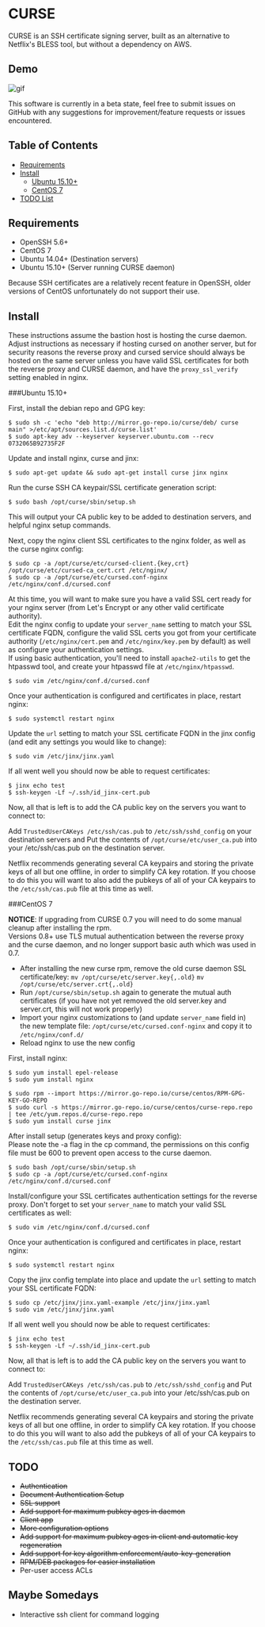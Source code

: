 # CURSE

CURSE is an SSH certificate signing server, built as an alternative to Netflix's BLESS tool, but without a dependency on AWS.

## Demo

![gif](http://i.imgur.com/UtDkYNo.gif)

This software is currently in a beta state, feel free to submit issues on GitHub with any suggestions for improvement/feature requests or issues encountered.

Table of Contents
-----------------

* [Requirements](#requirements)
* [Install](#install)
  * [Ubuntu 15.10+](#ubuntu-1510)
  * [CentOS 7](#centos-7)
* [TODO List](#todo)

Requirements
------------
* OpenSSH 5.6+  
* CentOS 7
* Ubuntu 14.04+ (Destination servers)
* Ubuntu 15.10+ (Server running CURSE daemon)

Because SSH certificates are a relatively recent feature in OpenSSH, older versions of CentOS unfortunately do not support their use.

Install
-------
These instructions assume the bastion host is hosting the curse daemon. Adjust instructions as necessary if hosting cursed on another server, but for security reasons the reverse proxy and cursed service should always be hosted on the same server unless you have valid SSL certificates for both the reverse proxy and CURSE daemon, and have the `proxy_ssl_verify` setting enabled in nginx.

###Ubuntu 15.10+

First, install the debian repo and GPG key:

    $ sudo sh -c 'echo "deb http://mirror.go-repo.io/curse/deb/ curse main" >/etc/apt/sources.list.d/curse.list'
    $ sudo apt-key adv --keyserver keyserver.ubuntu.com --recv 0732065B92735F2F

Update and install nginx, curse and jinx:

    $ sudo apt-get update && sudo apt-get install curse jinx nginx

Run the curse SSH CA keypair/SSL certificate generation script:

    $ sudo bash /opt/curse/sbin/setup.sh

This will output your CA public key to be added to destination servers, and helpful nginx setup commands.

Next, copy the nginx client SSL certificates to the nginx folder, as well as the curse nginx config:

    $ sudo cp -a /opt/curse/etc/cursed-client.{key,crt} /opt/curse/etc/cursed-ca_cert.crt /etc/nginx/
    $ sudo cp -a /opt/curse/etc/cursed.conf-nginx /etc/nginx/conf.d/cursed.conf

At this time, you will want to make sure you have a valid SSL cert ready for your nginx server (from Let's Encrypt or any other valid certificate authority).  
Edit the nginx config to update your `server_name` setting to match your SSL certificate FQDN, configure the valid SSL certs you got from your certificate authority (`/etc/nginx/cert.pem` and `/etc/nginx/key.pem` by default) as well as configure your authentication settings.  
If using basic authentication, you'll need to install `apache2-utils` to get the htpasswd tool, and create your htpasswd file at `/etc/nginx/htpasswd`.

    $ sudo vim /etc/nginx/conf.d/cursed.conf

Once your authentication is configured and certificates in place, restart nginx:

    $ sudo systemctl restart nginx

Update the `url` setting to match your SSL certificate FQDN in the jinx config (and edit any settings you would like to change):

    $ sudo vim /etc/jinx/jinx.yaml

If all went well you should now be able to request certificates:

    $ jinx echo test
    $ ssh-keygen -Lf ~/.ssh/id_jinx-cert.pub

Now, all that is left is to add the CA public key on the servers you want to connect to:

Add `TrustedUserCAKeys /etc/ssh/cas.pub` to `/etc/ssh/sshd_config` on your destination servers and
Put the contents of `/opt/curse/etc/user_ca.pub` into your /etc/ssh/cas.pub on the destination server.

Netflix recommends generating several CA keypairs and storing the private keys of all but one offline, in order to simplify CA key rotation. If you choose to do this you will want to also add the pubkeys of all of your CA keypairs to the `/etc/ssh/cas.pub` file at this time as well.

###CentOS 7

**NOTICE**: If upgrading from CURSE 0.7 you will need to do some manual cleanup after installing the rpm.  
Versions 0.8+ use TLS mutual authentication between the reverse proxy and the curse daemon, and no longer support basic auth which was used in 0.7.
* After installing the new curse rpm, remove the old curse daemon SSL certificate/key: `mv /opt/curse/etc/server.key{,.old}` `mv /opt/curse/etc/server.crt{,.old}`
* Run `/opt/curse/sbin/setup.sh` again to generate the mutual auth certificates (if you have not yet removed the old server.key and server.crt, this will not work properly)
* Import your nginx customizations to (and update `server_name` field in) the new template file: `/opt/curse/etc/cursed.conf-nginx` and copy it to `/etc/nginx/conf.d/`
* Reload nginx to use the new config

First, install nginx:

    $ sudo yum install epel-release
    $ sudo yum install nginx

    $ sudo rpm --import https://mirror.go-repo.io/curse/centos/RPM-GPG-KEY-GO-REPO
    $ sudo curl -s https://mirror.go-repo.io/curse/centos/curse-repo.repo | tee /etc/yum.repos.d/curse-repo.repo
    $ sudo yum install curse jinx

After install setup (generates keys and proxy config):  
Please note the -a flag in the cp command, the permissions on this config file must be 600 to prevent open access to the curse daemon.

    $ sudo bash /opt/curse/sbin/setup.sh
    $ sudo cp -a /opt/curse/etc/cursed.conf-nginx /etc/nginx/conf.d/cursed.conf

Install/configure your SSL certificates authentication settings for the reverse proxy. Don't forget to set your `server_name` to match your valid SSL certificates as well:

    $ sudo vim /etc/nginx/conf.d/cursed.conf

Once your authentication is configured and certificates in place, restart nginx:

    $ sudo systemctl restart nginx

Copy the jinx config template into place and update the `url` setting to match your SSL certificate FQDN:

    $ sudo cp /etc/jinx/jinx.yaml-example /etc/jinx/jinx.yaml
    $ sudo vim /etc/jinx/jinx.yaml

If all went well you should now be able to request certificates:

    $ jinx echo test
    $ ssh-keygen -Lf ~/.ssh/id_jinx-cert.pub

Now, all that is left is to add the CA public key on the servers you want to connect to:

Add `TrustedUserCAKeys /etc/ssh/cas.pub` to `/etc/ssh/sshd_config` and
Put the contents of `/opt/curse/etc/user_ca.pub` into your /etc/ssh/cas.pub on the destination server.

Netflix recommends generating several CA keypairs and storing the private keys of all but one offline, in order to simplify CA key rotation. If you choose to do this you will want to also add the pubkeys of all of your CA keypairs to the `/etc/ssh/cas.pub` file at this time as well.

TODO
----
* ~~Authentication~~
* ~~Document Authentication Setup~~
* ~~SSL support~~
* ~~Add support for maximum pubkey ages in daemon~~
* ~~Client app~~
* ~~More configuration options~~
* ~~Add support for maximum pubkey ages in client and automatic key regeneration~~
* ~~Add support for key algorithm enforcement/auto-key-generation~~
* ~~RPM/DEB packages for easier installation~~
* Per-user access ACLs

Maybe Somedays
--------------
* Interactive ssh client for command logging

